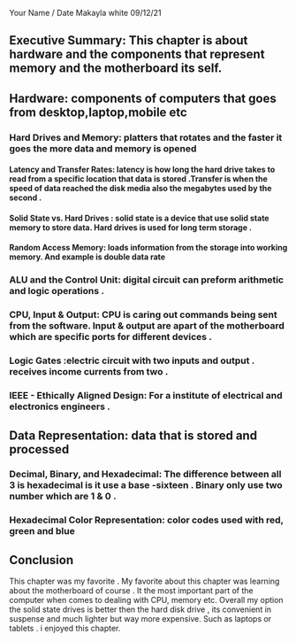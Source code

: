 Your Name / Date
Makayla white 09/12/21
## Executive Summary: This chapter is about hardware and the components that represent memory and the motherboard its self.


## Hardware: components of computers that goes from desktop,laptop,mobile etc

### Hard Drives and Memory: platters that rotates and the faster it goes the more data  and memory is opened

#### Latency and Transfer Rates: latency is how long the hard drive takes to read from a specific location that data is stored .Transfer is when the speed of data reached the disk media also the megabytes used by the second .

#### Solid State vs. Hard Drives : solid state is a device that use solid state memory to store data. Hard drives is used for long term storage .

#### Random Access Memory: loads information from the storage into working memory. And example is double data rate 

### ALU and the Control Unit: digital circuit can preform arithmetic and logic operations .

### CPU, Input & Output: CPU is caring out commands being sent from the software. Input & output are apart of the motherboard which are specific ports for different devices .

### Logic Gates :electric circuit with two  inputs and output . receives income currents from two  .

### IEEE - Ethically Aligned Design:  For a institute of electrical and electronics engineers .

## Data Representation: data that is stored and processed 

### Decimal, Binary, and Hexadecimal:  The difference between all 3 is hexadecimal  is it use a  base -sixteen . Binary only use two number which are 1 & 0 .

### Hexadecimal Color Representation: color codes  used with red, green and blue 

## Conclusion
This chapter was my favorite . My favorite about this chapter was learning about the motherboard of course . It the most important part of the computer when comes to dealing with CPU, memory etc. Overall my option the solid state drives is better then the hard disk drive , its convenient in suspense and much lighter but way more expensive. Such as laptops or tablets . i enjoyed this chapter.

